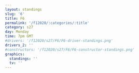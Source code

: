 ```yaml
---
layout: standings
slug: '6'
title: F6
permalink: '/f12020/:categories/:title'
category: s27
day: Monday
time: 7pm GMT
#drivers: '/f12020/s27/F6/F6-driver-standings.png'
drivers_2: ''
#constructors: '/f12020/s27/F6/F6-constructor-standings.png'
graphics:
  standings: ''
  tv: ''
---
```


